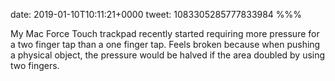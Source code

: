 date: 2019-01-10T10:11:21+0000
tweet: 1083305285777833984
%%%

My Mac Force Touch trackpad recently started requiring more pressure for a two finger tap than a one finger tap. Feels broken because when pushing a physical object, the pressure would be halved if the area doubled by using two fingers.
